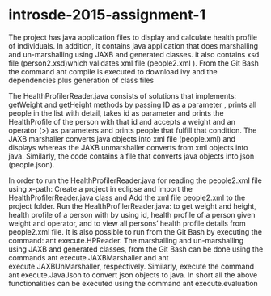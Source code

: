 # introsde-2015-assignment-1
The project has java application files to display and calculate health profile of individuals. In addition, it contains java application that does marshalling and un-marshalling using JAXB and generated classes. it also contains xsd file (person2.xsd)which validates xml file (people2.xml ). From the Git Bash the command ant compile is executed to download ivy and the dependencies plus generation of class files 

The  HealthProfilerReader.java consists of solutions that implements: getWeight and getHeight methods by passing ID as a parameter , prints all people in the list with detail, takes id as parameter and prints the HealthProfile of the person with that id and accepts a weight and an operator (>) as parameters and prints people that fulfill that condition. The JAXB marshaller converts java objects into xml file (people.xml) and displays whereas the JAXB unmarshaller converts from xml objects into java. Similarly, the code contains a file that converts java objects into json (people.json). 

In order to run the HealthProfilerReader.java for reading the people2.xml file using x-path: Create a project in eclipse and import the HealthProfilerReader.java class and Add the xml file people2.xml to the project folder. Run the HealthProfilerReader.java: to get weight and height, health profile of a person with by using id, health profile of a person given weight and operator, and to view all persons’ health profile details from people2.xml file. It is also possible to run from the Git Bash by executing the command: ant execute.HPReader. The marshalling and un-marshalling using JAXB and generated classes, from the Git Bash can be done using the commands ant execute.JAXBMarshaller and ant execute.JAXBUnMarshaller, respectively. Similarly, execute the command ant execute.JavaJson to convert json objects to java. In short all the above functionalities can be executed using the command ant execute.evaluation 
